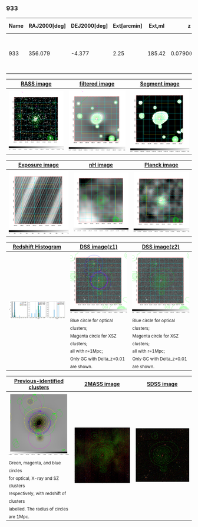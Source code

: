 <div STYLE="page-break-after: always;"></div>

### 933

|Name|RAJ2000[deg]|DEJ2000[deg] |Ext[arcmin]| Ext,ml | z | z_src| C|GC(XSZ,Delta_z<0.01)| GC(OPT,Delta_z<0.01)|GC| R_sig[arcmin] | R500[arcmin] | R500[Mpc]| CRsig[c/s] | CR500[c/s] |L500[1E44 erg/s]|F500[1E-12 erg/s/cm^2]| M500[1E14 Msun]|Tx[keV]|Cnt_sig|Beta|Rc[arcmin]|Comment|Alias|
|---|---|---|---|---|---|------|---|--------|---------|----------|---|---|---|---|---|---|---|---|---|---|---|---|---|---|
|933| 356.079| -4.377| 2.25| 185.42| 0.0790(0.005)| z1, z_xsz| B| F20, MCXC, PSZ2, Tar| N, RM| C, F20, MCXC, N, PSZ2, Tar, W| 14.162| 11.716| 1.049| 0.679(0.054)| 0.660(0.052)| 1.902(0.068)| 12.369(0.444)| 3.54(0.06)| 4.79(0.05)| 210.2| 0.828(-0.100+0.106)| 4.418(-0.746+0.707)| -| k260|

|[RASS image](../image/933/933_img.pdf)|[filtered image](../image/933/933_fil.pdf)|[Segment image](../image/933/933_seg.pdf)|
|-------------------|--------------------|-------------------|
| <img src="../image/933/933_img.png" width="300">  | <img src="../image/933/933_fil.png" width="300">   | <img src="../image/933/933_seg.png" width="300">  |

|[Exposure image](../image/933/933_mex.pdf)| [nH image](../image/933/933_nh.pdf)| [Planck image](../image/933/933_p.pdf)|
|-------------------|--------------------|-------------------|
|<img src="../image/933/933_mex.png" width="300">   | <img src="../image/933/933_nh.png" width="300">    | <img src="../image/933/933_p.png" width="300"> |

|[Redshift Histogram](../image/933/933_zg.pdf) | [DSS image(z1)](../image/933/933_dss_z1.pdf)      |  [DSS image(z2)](../image/933/933_dss_z2.pdf)    |
|-------------------|--------------------|-------------------|
|<img src="../image/933/933_zg.png" width="300"> |<img src="../image/933/933_dss_z1.png" width="300"> <sub><br>Blue circle for optical clusters; <br>Magenta circle for XSZ clusters; <br>all with r=1Mpc; <br>Only GC with Delta_z<0.01 are shown. </sub>| <img src="../image/933/933_dss_z2.png" width="300"><sub><br>Blue circle for optical clusters; <br>Magenta circle for XSZ clusters; <br>all with r=1Mpc; <br>Only GC with Delta_z<0.01 are shown. </sub> |

|[Previous-identified clusters](../image/933/933_gc.pdf) | [2MASS image](../image/933/933_2mass.pdf)      |[SDSS image](../image/933/933_sdss.pdf)   |
|-------------------|-------------------|-------------------|
|<img src=../image/933/933_gc.png width="300"> <br><sub>Green, magenta, and blue circles <br>for optical, X-ray and SZ clusters <br>respectively, with redshift of clusters <br>labelled. The radius of circles <br>are 1Mpc.</sub>|<img src="../image/933/933_2mass.png" width="300">  | <img src="../image/933/933_sdss.png" width="300">  |




